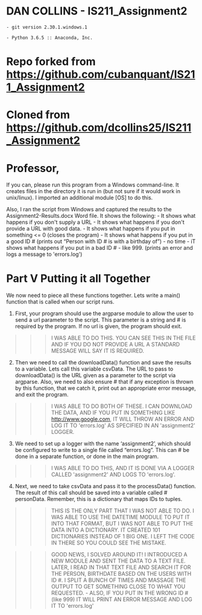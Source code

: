 # DAN COLLINS - IS211_Assignment2

	- git version 2.30.1.windows.1

	- Python 3.6.5 :: Anaconda, Inc.

# Repo forked from https://github.com/cubanquant/IS211_Assignment2 

# Cloned from https://github.com/dcollins25/IS211_Assignment2

# Professor, 

If you can, please run this program from a Windows command-line. It creates files in the directory it is run in (but not sure if it would work in unix/linux). I imported an additional module [OS] to do this.

Also, I ran the script from Windows and captured the results to the Assignment2-Results.docx Word file. It shows the following:
	- It shows what happens if you don't supply a URL
	- It shows what happens if you don't provide a URL with good data.
	- It shows what happens if you put in something <= 0 (closes the program)
	- It shows what happens if you put in a good ID # (prints out “Person with ID # is <name> with a birthday of<date>”) - no time
	- iT shows what happens if you put in a bad ID # - like 999. (prints an error and logs a message to 'errors.log')

# Part V Putting it all Together
We now need to piece all these functions together. Lets write a main() function that is called when our script runs.

1. First, your program should use the argparse module to allow the user to send a url parameter to the script. This parameter is a string and # is required by the program. If no url is given, the program should exit.

>>> I WAS ABLE TO DO THIS. YOU CAN SEE THIS IN THE FILE AND IF YOU DO NOT PROVIDE A URL A STANDARD MESSAGE WILL SAY IT IS REQUIRED.

2. Then we need to call the downloadData() function and save the results to a variable. Lets call this
variable csvData. The URL to pass to downloadData() is the URL given as a parameter to the script via argparse. Also, we need to also ensure # that if any exception is thrown by this function, that we catch it, print out an appropriate error message, and exit the program.
	
>>> I WAS ABLE TO DO BOTH OF THESE. I CAN DOWNLOAD THE DATA, AND IF YOU PUT IN SOMETHING LIKE http://www.google.com, IT WILL THROW AN ERROR AND LOG IT TO 'errors.log' AS SPECIFIED IN AN 'assignment2' LOGGER.

3. We need to set up a logger with the name ‘assignment2’, which should be configured to write to a single file called “errors.log”. This can # be done in a separate function, or done in the main program.

>>> I WAS ABLE TO DO THIS, AND IT IS DONE VIA A LOGGER CALLED 'assignment2' AND LOGS TO 'errors.log'.

4. Next, we need to take csvData and pass it to the processData() function. The result of this call should be saved into a variable called # personData. Remember, this is a dictionary that maps IDs to tuples.

>>> THIS IS THE ONLY PART THAT I WAS NOT ABLE TO DO. I WAS ABLE TO USE THE DATETIME MODULE TO PUT IT INTO THAT FORMAT, BUT I WAS NOT ABLE TO PUT THE DATA INTO A DICTIONARY. IT CREATED 101 DICTIONARIES INSTEAD OF 1 BIG ONE. I LEFT THE CODE IN THERE SO YOU COULD SEE THE MISTAKE.

>>> GOOD NEWS, I SOLVED AROUND IT! I INTRODUCED A NEW MODULE AND SENT THE DATA TO A TEXT FILE. LATER, I READ IN THAT TEXT FILE AND SEARCH IT FOR THE PERSON, BIRTHDATE BASED ON THE USERS <STDIN> WITH ID #. I SPLIT A BUNCH OF TIMES AND MASSAGE THE OUTPUT TO GET SOMETHING CLOSE TO WHAT YOU REQUESTED.
	- ALSO, IF YOU PUT IN THE WRONG ID # (like 999) IT WILL PRINT AN ERROR MESSAGE AND LOG IT TO 'errors.log'

